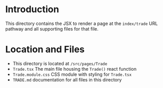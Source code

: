 # Introduction

This directory contains the JSX to render a page at the `index/trade` URL pathway and all supporting files for that file.

# Location and Files

-   This directory is located at `/src/pages/Trade`
-   `Trade.tsx` The main file housing the `Trade()` react function
-   `Trade.module.css` CSS module with styling for `Trade.tsx`
-   `TRADE.md` documentation for all files in this directory
